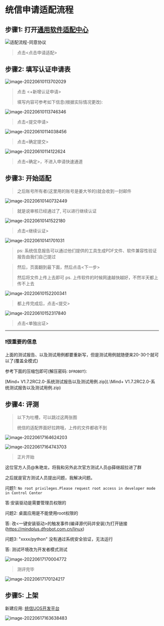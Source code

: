 # 统信申请适配流程

## 步骤1: 打开[通用软件适配中心](https://www.chinauos.com/partner/adapt)

![适配流程-同意协议](适配流程1-16548374795791.webp)

> 点击<点击申请适配>

## 步骤2: 填写认证申请表

![image-20220610113702029](image-20220610113702029.png)

> 点击 <+新增认证申请>
>
> 填写内容可参考如下信息(根据实际情况更改):

![image-20220610113746346](image-20220610113746346.png)

> 点击<提交申请>

![image-20220610114038456](image-20220610114038456.png)

> 点击<确定提交>

![image-20220610114122624](image-20220610114122624.png)

> 点击<确定>，不进入申请快速通道

## 步骤3: 开始适配

> 之后账号所有者(这里用的账号是姜大爷的)就会收到一封邮件

![image-20220610140732449](image-20220610140732449.png)

> 就是说审核已经通过了, 可以进行继续认证

![image-20220610141522180](image-20220610141522180.png)

> 点击<继续认证>

![image-20220610141701031](image-20220610141701031.png)

> ps: 系统信息报告可以通过他们提供的工具生成PDF文件、软件兼容性验证报告由我们自己提过

> 然后，页面翻到最下面，然后点击<下一步>
>
> 然后将文件上传上去即可
> ps. 上传软件的时候网速越快越好，不然半天都上传不上去

![image-20220610152200341](image-20220610152200341.png)

> 都上传完成后，点击<提交>



![image-20220610152317840](image-20220610152317840.png)

> 点击<单独出证>

---

### ❗很重要的信息

上面的测试报告、以及测试用例都要重新写，但是测试用例就随便来20-30个就可以了(覆盖全模式)

参考下面的压缩包即可(解压密码: `DFROBOT`):

 [Mind+ V1.7.2RC2.0-系统测试报告以及测试用例.zip](.\Mind+ V1.7.2RC2.0-系统测试报告以及测试用例.zip) 

## 步骤4: 评测

> 以下为吐槽，可以跳过这两张图
>
> 统信的适配界面好拉跨哦，上传的文件都收不到

![image-20220617164624203](image-20220617164624203.png)

![image-20220617164743703](image-20220617164743703.png)

> 正片开始

这位官方人员@朱艳龙，将我和另外此次官方测试人员@薛继超拉进了群

之后就是官方测试人员提出问题，我解决问题。

问题1: `No root privileges.Please request root access in developer mode in Control Center`

答:安装驱动是需要管理员权限的

问题2: 桌面应用是不能使用root权限的

答: 改<一键安装驱动>的触发事件(编译源代码并安装)为打开链接(https://mindplus.dfrobot.com.cn/linux)

问题3: "xxxx/python" 没有通过系统安全验证，无法运行

答: 测试环境改为开发者模式测试

![image-20220617170004772](image-20220617170004772.png)

> 测评完毕

![image-20220617170124217](image-20220617170124217.png)

## 步骤5: 上架

新建应用: [统信UOS开发平台](https://appstore-dev.uniontech.com/#/management-detial?type=2)

![image-20220617163638483](image-20220617163638483.png)

